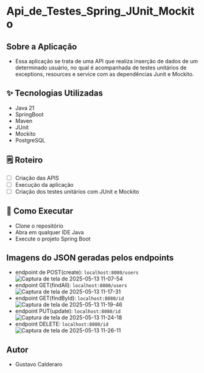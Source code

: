 # Api_de_Testes_Spring_JUnit_Mockito

## Sobre a Aplicação 
- Essa aplicação se trata de uma API que realiza inserção de dados de um determinado usuário, no qual é acompanhada de testes unitários de exceptions, resources e service com as dependências
Junit e Mockito.

## ✨ Tecnologias Utilizadas
- Java 21
- SpringBoot 
- Maven
- JUnit
- Mockito
- PostgreSQL

## 🗒️ Roteiro
- [ ] Criação das APIS
- [ ] Execução da aplicação
- [ ] Criação dos testes unitários com JUnit e Mockito

## 🚀 Como Executar
- Clone o repositório
- Abra em qualquer IDE Java
- Execute o projeto Spring Boot

## Imagens do JSON geradas pelos endpoints
- endpoint de POST(create):  `localhost:8080/users`
![Captura de tela de 2025-05-13 11-07-54](https://github.com/user-attachments/assets/5a8ae95b-a60c-4c2c-8318-e94dcfd9947d)
- endpoint GET(findAll):  `localhost:8080/users`
![Captura de tela de 2025-05-13 11-17-31](https://github.com/user-attachments/assets/428286bd-e789-41ec-b723-3b56dedffdf7)
- endpoint GET(findById):  `localhost:8080/id`
![Captura de tela de 2025-05-13 11-19-46](https://github.com/user-attachments/assets/510f6c80-c44f-4dfc-a1aa-a54387f8f113)
- endpoint PUT(update):  `localhost:8080/id`
![Captura de tela de 2025-05-13 11-24-18](https://github.com/user-attachments/assets/eaa22a8c-a711-43d9-b88e-168fa6da48d8)
- endpoint DELETE:  `localhost:8080/id`
![Captura de tela de 2025-05-13 11-26-11](https://github.com/user-attachments/assets/438aee1a-a837-4b5e-95a5-060604c66c4c)

## Autor 
- Gustavo Calderaro 
